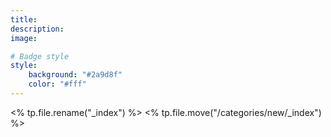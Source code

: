 ```yaml
---
title: 
description: 
image:

# Badge style
style:
    background: "#2a9d8f"
    color: "#fff"
---
```

<% tp.file.rename("_index") %>
<% tp.file.move("/categories/new/_index") %>